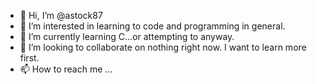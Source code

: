 - 👋 Hi, I’m @astock87
- 👀 I’m interested in learning to code and programming in general.
- 🌱 I’m currently learning C...or attempting to anyway.
- 💞️ I’m looking to collaborate on nothing right now. I want to learn more first.
- 📫 How to reach me ...

<!---
astock87/astock87 is a ✨ special ✨ repository because its `README.md` (this file) appears on your GitHub profile.
You can click the Preview link to take a look at your changes.
--->
